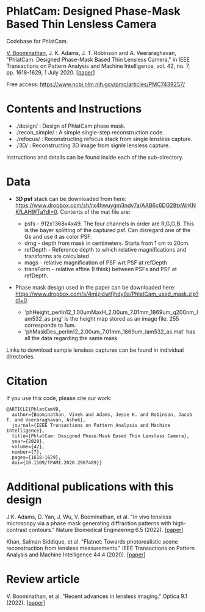 # PhlatCam: Designed Phase-Mask Based Thin Lensless Camera
Codebase for PhlatCam.

[V. Boominathan](https://vivekboominathan.com/), J. K. Adams, J. T. Robinson and A. Veeraraghavan, "PhlatCam: Designed Phase-Mask Based Thin Lensless Camera," in IEEE Transactions on Pattern Analysis and Machine Intelligence, vol. 42, no. 7, pp. 1618-1629, 1 July 2020. \[[paper](https://doi.org/10.1109/TPAMI.2020.2987489)\]

Free access: https://www.ncbi.nlm.nih.gov/pmc/articles/PMC7439257/

# Contents and Instructions

- ./design/ : Design of PhlatCam phase mask.
- ./recon_simple/ : A simple single-step reconstruction code.
- ./refocus/ : Reconstructing refocus stack from single lensless capture.
- ./3D/ : Reconstructing 3D image from signle lensless capture.

Instructions and details can be found inside each of the sub-directory.

# Data
- **3D psf** stack can be downloaded from here: https://www.dropbox.com/sh/rx4hwuygm3ndv7a/AAB6c6DG28txWrKNKfLAH9fTa?dl=0. Contents of the mat file are:
  - psfs - 912x1368x4x49. The four channels in order are R,G,G,B. This is the bayer splitting of the captured psf. Can disregard one of the Gs and use it as color PSF.
  - drng - depth from mask in centimeters. Starts from 1 cm to 20cm.
  - refDepth - Reference depth to which relative magnifications and transforms are calculated
  - mags - relative magnification of PSF wrt PSF at refDepth
  - transForm - relative affine (I think) between PSFs and PSF at refDepth.
  
- Phase mask design used in the paper can be downloaded here: https://www.dropbox.com/s/4mjzidwtfjhdy9a/PhlatCam_used_mask.zip?dl=0.
  - 'phHeight_perlin12_1.00umMaxH_2.00um_7.01mm_1869um_q200nm_lam532_as.png' is the height map stored as an image file. 255 corresponds to 1um.
  - 'phMaskDes_perlin12_2.00um_7.01mm_1869um_lam532_as.mat' has all the data regarding the same mask
  
Links to download sample lensless captures can be found in individual directories.

# Citation

If you use this code, please cite our work:
```
@ARTICLE{PhlatCamVB,
  author={Boominathan, Vivek and Adams, Jesse K. and Robinson, Jacob T. and Veeraraghavan, Ashok},
  journal={IEEE Transactions on Pattern Analysis and Machine Intelligence}, 
  title={PhlatCam: Designed Phase-Mask Based Thin Lensless Camera}, 
  year={2020},
  volume={42},
  number={7},
  pages={1618-1629},
  doi={10.1109/TPAMI.2020.2987489}}
```

# Additional publications with this design

J.K. Adams, D. Yan, J. Wu, V. Boominathan, et al. "In vivo lensless microscopy via a phase mask generating diffraction patterns with high-contrast contours." Nature Biomedical Engineering 6.5 (2022). \[[paper](https://doi.org/10.1038/s41551-022-00851-z)\]


Khan, Salman Siddique, et al. "Flatnet: Towards photorealistic scene reconstruction from lensless measurements." IEEE Transactions on Pattern Analysis and Machine Intelligence 44.4 (2020). \[[paper](https://arxiv.org/abs/2010.15440)\]

# Review article

V. Boominathan, et al. "Recent advances in lensless imaging." Optica 9.1 (2022). \[[paper](https://doi.org/10.1364/OPTICA.431361)\]
